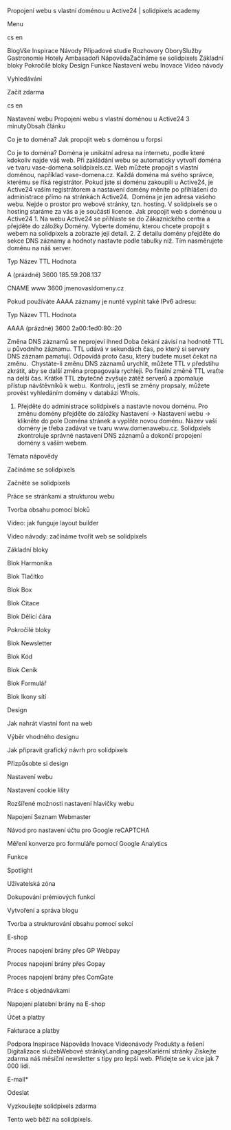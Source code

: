 <p>Propojení webu s vlastní doménou u Active24 | solidpixels academy</p>
<p>Menu</p>
<p>cs en</p>
<p>BlogVše Inspirace Návody Případové studie Rozhovory OborySlužby Gastronomie Hotely Ambasadoři NápovědaZačínáme se solidpixels Základní bloky Pokročilé bloky Design Funkce Nastavení webu Inovace Video návody</p>
<p>Vyhledávání</p>
<p>Začít zdarma</p>
<p>cs en</p>
<p>Nastavení webu
Propojení webu s vlastní doménou u Active24
3 minutyObsah článku</p>
<p>Co je to doména?
Jak propojit web s doménou u forpsi</p>
<p>Co je to doména?
Doména je unikátní adresa na internetu, podle které kdokoliv najde váš web. Při zakládání webu se automaticky vytvoří doména ve tvaru vase-domena.solidpixels.cz. Web můžete propojit s vlastní doménou, například vase-domena.cz.
Každá doména má svého správce, kterému se říká registrátor. Pokud jste si doménu zakoupili u Active24, je Active24 vaším registrátorem a nastavení domény měníte po přihlášení do administrace přímo na stránkách Active24. 
Doména je jen adresa vašeho webu. Nejde o prostor pro webové stránky, tzn. hosting. V solidpixels se o hosting staráme za vás a je součástí licence.
Jak propojit web s doménou u Active24
1. Na webu Active24 se přihlaste se do Zákaznického centra a přejděte do záložky Domény. Vyberte doménu, kterou chcete propojit s webem na solidpixels a zobrazte její detail.
2. Z detailu domény přejděte do sekce DNS záznamy a hodnoty nastavte podle tabulky níž. Tím nasměrujete doménu na náš server.</p>
<p>Typ
Název
TTL
Hodnota</p>
<p>A
(prázdné)
3600
185.59.208.137</p>
<p>CNAME
www
3600
jmenovasidomeny.cz</p>
<p>Pokud používáte AAAA záznamy je nunté vyplnit také IPv6 adresu:</p>
<p>Typ
Název
TTL
Hodnota</p>
<p>AAAA
(prázdné)
3600
2a00:1ed0:80::20</p>
<p>Změna DNS záznamů se neprojeví ihned
Doba čekání závisí na hodnotě TTL u původního záznamu. TTL udává v sekundách čas, po který si servery DNS záznam pamatují. Odpovídá proto času, který budete muset čekat na změnu. 
Chystáte-li změnu DNS záznamů urychlit, můžete TTL v předstihu zkrátit, aby se další změna propagovala rychleji. Po finální změně TTL vraťte na delší čas. Krátké TTL zbytečně zvyšuje zátěž serverů a zpomaluje přístup návštěvníků k webu. 
Kontrolu, jestli se změny propsaly, můžete provést vyhledáním domény v databázi Whois.</p>
<ol>
<li>Přejděte do administrace solidpixels a nastavte novou doménu.
Pro změnu domény přejděte do záložky Nastavení → Nastavení webu → klikněte do pole Doména stránek a vyplňte novou doménu. Název vaší domény je třeba zadávat ve tvaru www.domenawebu.cz.
Solidpxiels zkontroluje správné nastavení DNS záznamů a dokončí propojení domény s vaším webem.</li>
</ol>
<p>Témata nápovědy</p>
<p>Začínáme se solidpixels</p>
<p>Začněte se solidpixels</p>
<p>Práce se stránkami a strukturou webu</p>
<p>Tvorba obsahu pomocí bloků</p>
<p>Video: jak funguje layout builder </p>
<p>Video návody: začínáme tvořit web se solidpixels</p>
<p>Základní bloky</p>
<p>Blok Harmonika</p>
<p>Blok Tlačítko</p>
<p>Blok Box</p>
<p>Blok Citace</p>
<p>Blok Dělící čára</p>
<p>Pokročilé bloky</p>
<p>Blok Newsletter</p>
<p>Blok Kód</p>
<p>Blok Ceník</p>
<p>Blok Formulář</p>
<p>Blok Ikony sítí</p>
<p>Design</p>
<p>Jak nahrát vlastní font na web</p>
<p>Výběr vhodného designu</p>
<p>Jak připravit grafický návrh pro solidpixels</p>
<p>Přizpůsobte si design</p>
<p>Nastavení webu</p>
<p>Nastavení cookie lišty</p>
<p>Rozšířené možnosti nastavení hlavičky webu</p>
<p>Napojení Seznam Webmaster</p>
<p>Návod pro nastavení účtu pro Google reCAPTCHA</p>
<p>Měření konverze pro formuláře pomocí Google Analytics</p>
<p>Funkce</p>
<p>Spotlight</p>
<p>Uživatelská zóna</p>
<p>Dokupování prémiových funkcí</p>
<p>Vytvoření a správa blogu</p>
<p>Tvorba a strukturování obsahu pomocí sekcí</p>
<p>E-shop</p>
<p>Proces napojení brány přes GP Webpay</p>
<p>Proces napojení brány přes Gopay</p>
<p>Proces napojení brány přes ComGate</p>
<p>Práce s objednávkami</p>
<p>Napojení platební brány na E-shop</p>
<p>Účet a platby</p>
<p>Fakturace a platby</p>
<p>Podpora
 Inspirace
Nápověda
Inovace
Videonávody
 Produkty a řešení
 Digitalizace služebWebové stránkyLanding pagesKariérní stránky Získejte zdarma náš měsíční newsletter s tipy pro lepší web. Přidejte se k více jak 7 000 lidí.</p>
<p>E-mail*</p>
<p>Odeslat</p>
<p>Vyzkoušejte solidpixels zdarma</p>
<p>Tento web běží na solidpixels.</p>